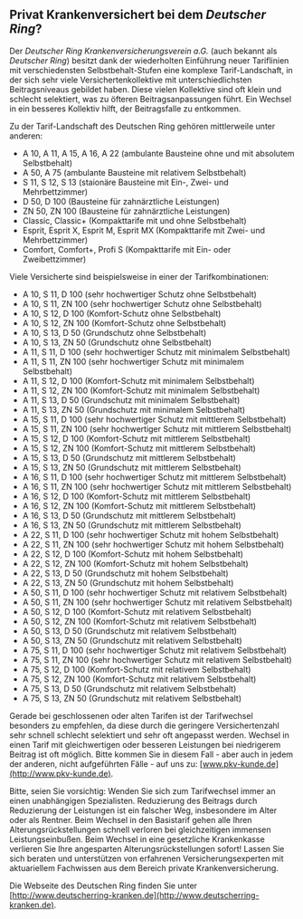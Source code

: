 ## Privat Krankenversichert bei dem *Deutscher Ring*?

Der *Deutscher Ring Krankenversicherungsverein a.G.* (auch bekannt als *Deutscher Ring*) besitzt dank 
der wiederholten Einführung neuer Tariflinien mit verschiedensten Selbstbehalt-Stufen
eine komplexe Tarif-Landschaft, in der sich sehr viele Versichertenkollektive mit unterschiedlichsten Beitragsniveaus gebildet haben. Diese vielen Kollektive sind oft klein und schlecht selektiert, was zu öfteren Beitragsanpassungen führt. Ein Wechsel in ein besseres Kollektiv hilft, der Beitragsfalle zu entkommen.

Zu der Tarif-Landschaft des Deutschen Ring gehören mittlerweile unter anderen:

* A 10, A 11, A 15, A 16, A 22 (ambulante Bausteine ohne und mit absolutem Selbstbehalt)
* A 50, A 75 (ambulante Bausteine mit relativem Selbstbehalt)
* S 11, S 12, S 13 (staionäre Bausteine mit Ein-, Zwei- und Mehrbettzimmer)
* D 50, D 100 (Bausteine für zahnärztliche Leistungen)
* ZN 50, ZN 100 (Bausteine für zahnärztliche Leistungen)
* Classic, Classic+ (Kompakttarife mit und ohne Selbstbehalt)
* Esprit, Esprit X, Esprit M, Esprit MX (Kompakttarife mit Zwei- und Mehrbettzimmer)
* Comfort, Comfort+, Profi S (Kompakttarife mit Ein- oder Zweibettzimmer)
 
Viele Versicherte sind beispielsweise in einer der Tarifkombinationen:

* A 10, S 11, D 100 (sehr hochwertiger Schutz ohne Selbstbehalt)
* A 10, S 11, ZN 100 (sehr hochwertiger Schutz ohne Selbstbehalt)  
* A 10, S 12, D 100 (Komfort-Schutz ohne Selbstbehalt)
* A 10, S 12, ZN 100 (Komfort-Schutz ohne Selbstbehalt)  
* A 10, S 13, D 50 (Grundschutz ohne Selbstbehalt)
* A 10, S 13, ZN 50 (Grundschutz ohne Selbstbehalt)
* A 11, S 11, D 100 (sehr hochwertiger Schutz mit minimalem Selbstbehalt)
* A 11, S 11, ZN 100 (sehr hochwertiger Schutz mit minimalem Selbstbehalt)
* A 11, S 12, D 100 (Komfort-Schutz mit minimalem Selbstbehalt)
* A 11, S 12, ZN 100 (Komfort-Schutz mit minimalem Selbstbehalt)
* A 11, S 13, D 50 (Grundschutz mit minimalem Selbstbehalt)
* A 11, S 13, ZN 50 (Grundschutz mit minimalem Selbstbehalt)
* A 15, S 11, D 100 (sehr hochwertiger Schutz mit mittlerem Selbstbehalt)
* A 15, S 11, ZN 100 (sehr hochwertiger Schutz mit mittlerem Selbstbehalt)  
* A 15, S 12, D 100 (Komfort-Schutz mit mittlerem Selbstbehalt)
* A 15, S 12, ZN 100 (Komfort-Schutz mit mittlerem Selbstbehalt)
* A 15, S 13, D 50 (Grundschutz mit mittlerem Selbstbehalt)
* A 15, S 13, ZN 50 (Grundschutz mit mittlerem Selbstbehalt)
* A 16, S 11, D 100 (sehr hochwertiger Schutz mit mittlerem Selbstbehalt)
* A 16, S 11, ZN 100 (sehr hochwertiger Schutz mit mittlerem Selbstbehalt)  
* A 16, S 12, D 100 (Komfort-Schutz mit mittlerem Selbstbehalt)
* A 16, S 12, ZN 100 (Komfort-Schutz mit mittlerem Selbstbehalt)
* A 16, S 13, D 50 (Grundschutz mit mittlerem Selbstbehalt)
* A 16, S 13, ZN 50 (Grundschutz mit mittlerem Selbstbehalt)
* A 22, S 11, D 100 (sehr hochwertiger Schutz mit hohem Selbstbehalt)
* A 22, S 11, ZN 100 (sehr hochwertiger Schutz mit hohem Selbstbehalt)  
* A 22, S 12, D 100 (Komfort-Schutz mit hohem Selbstbehalt)
* A 22, S 12, ZN 100 (Komfort-Schutz mit hohem Selbstbehalt) 
* A 22, S 13, D 50 (Grundschutz mit hohem Selbstbehalt)
* A 22, S 13, ZN 50 (Grundschutz mit hohem Selbstbehalt)
* A 50, S 11, D 100 (sehr hochwertiger Schutz mit relativem Selbstbehalt)
* A 50, S 11, ZN 100 (sehr hochwertiger Schutz mit relativem Selbstbehalt)  
* A 50, S 12, D 100 (Komfort-Schutz mit relativem Selbstbehalt)
* A 50, S 12, ZN 100 (Komfort-Schutz mit relativem Selbstbehalt)
* A 50, S 13, D 50 (Grundschutz mit relativem Selbstbehalt)
* A 50, S 13, ZN 50 (Grundschutz mit relativem Selbstbehalt)
* A 75, S 11, D 100 (sehr hochwertiger Schutz mit relativem Selbstbehalt)
* A 75, S 11, ZN 100 (sehr hochwertiger Schutz mit relativem Selbstbehalt)  
* A 75, S 12, D 100 (Komfort-Schutz mit relativem Selbstbehalt)
* A 75, S 12, ZN 100 (Komfort-Schutz mit relativem Selbstbehalt)
* A 75, S 13, D 50 (Grundschutz mit relativem Selbstbehalt)
* A 75, S 13, ZN 50 (Grundschutz mit relativem Selbstbehalt)

Gerade bei geschlossenen oder alten Tarifen ist der Tarifwechsel besonders zu empfehlen, 
da diese durch die geringere Versichertenzahl sehr schnell schlecht selektiert und sehr oft angepasst werden.
Wechsel in einen Tarif mit gleichwertigen oder besseren Leistungen bei niedrigerem Beitrag ist oft möglich.
Bitte kommen Sie in diesem Fall - aber auch in jedem der anderen, nicht aufgeführten Fälle - auf uns zu: [www.pkv-kunde.de](http://www.pkv-kunde.de).

Bitte, seien Sie vorsichtig: Wenden Sie sich zum Tarifwechsel immer an einen unabhängigen Spezialisten. Reduzierung des Beitrags durch Reduzierung der Leistungen ist ein falscher Weg, insbesondere im Alter oder als Rentner. Beim Wechsel in den Basistarif gehen alle Ihren Alterungsrückstellungen schnell verloren bei gleichzeitigen immensen Leistungseinbußen. Beim Wechsel in eine gesetzliche Krankenkasse verlieren Sie Ihre angesparten Alterungsrückstellungen sofort! Lassen Sie sich beraten und unterstützen von erfahrenen Versicherungsexperten mit aktuariellem Fachwissen aus dem Bereich private Krankenversicherung.

Die Webseite des Deutschen Ring finden Sie unter [http://www.deutscherring-kranken.de](http://www.deutscherring-kranken.de).


